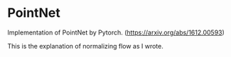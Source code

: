 # PointNet
Implementation of PointNet by Pytorch. (https://arxiv.org/abs/1612.00593)

This is the explanation of normalizing flow as I wrote.
